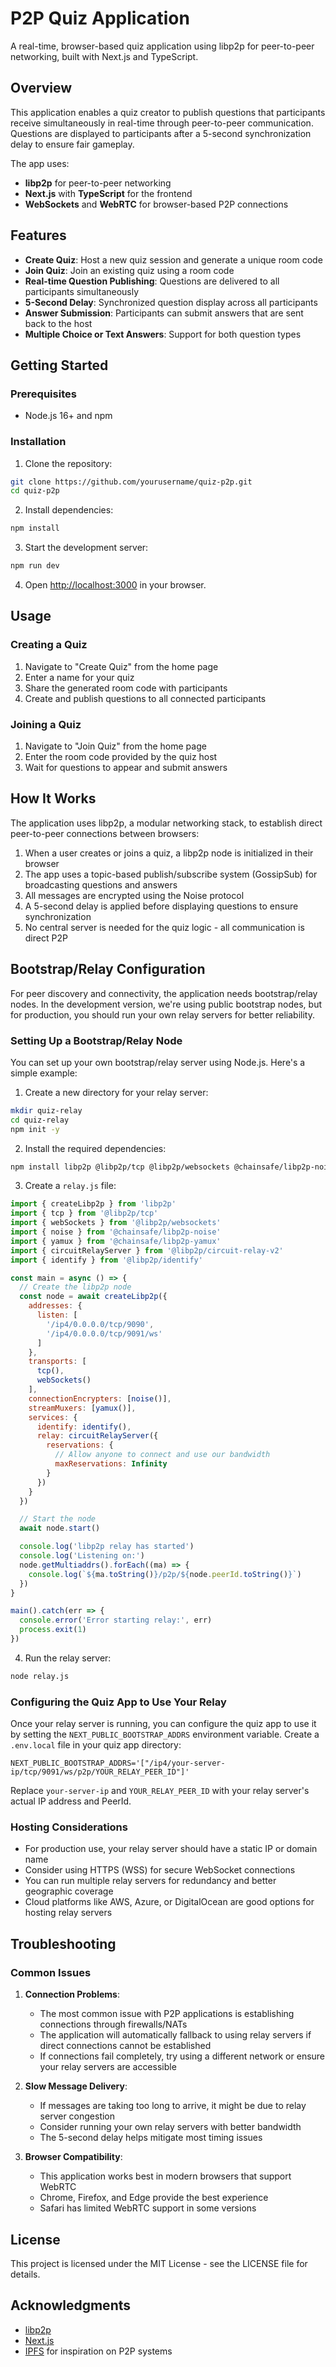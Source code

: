 # P2P Quiz Application

A real-time, browser-based quiz application using libp2p for peer-to-peer networking, built with Next.js and TypeScript.

## Overview

This application enables a quiz creator to publish questions that participants receive simultaneously in real-time through peer-to-peer communication. Questions are displayed to participants after a 5-second synchronization delay to ensure fair gameplay.

The app uses:
- **libp2p** for peer-to-peer networking
- **Next.js** with **TypeScript** for the frontend
- **WebSockets** and **WebRTC** for browser-based P2P connections

## Features

- **Create Quiz**: Host a new quiz session and generate a unique room code
- **Join Quiz**: Join an existing quiz using a room code
- **Real-time Question Publishing**: Questions are delivered to all participants simultaneously
- **5-Second Delay**: Synchronized question display across all participants
- **Answer Submission**: Participants can submit answers that are sent back to the host
- **Multiple Choice or Text Answers**: Support for both question types

## Getting Started

### Prerequisites

- Node.js 16+ and npm

### Installation

1. Clone the repository:
```bash
git clone https://github.com/yourusername/quiz-p2p.git
cd quiz-p2p
```

2. Install dependencies:
```bash
npm install
```

3. Start the development server:
```bash
npm run dev
```

4. Open [http://localhost:3000](http://localhost:3000) in your browser.

## Usage

### Creating a Quiz

1. Navigate to "Create Quiz" from the home page
2. Enter a name for your quiz
3. Share the generated room code with participants
4. Create and publish questions to all connected participants

### Joining a Quiz

1. Navigate to "Join Quiz" from the home page
2. Enter the room code provided by the quiz host
3. Wait for questions to appear and submit answers

## How It Works

The application uses libp2p, a modular networking stack, to establish direct peer-to-peer connections between browsers:

1. When a user creates or joins a quiz, a libp2p node is initialized in their browser
2. The app uses a topic-based publish/subscribe system (GossipSub) for broadcasting questions and answers
3. All messages are encrypted using the Noise protocol
4. A 5-second delay is applied before displaying questions to ensure synchronization
5. No central server is needed for the quiz logic - all communication is direct P2P

## Bootstrap/Relay Configuration

For peer discovery and connectivity, the application needs bootstrap/relay nodes. In the development version, we're using public bootstrap nodes, but for production, you should run your own relay servers for better reliability.

### Setting Up a Bootstrap/Relay Node

You can set up your own bootstrap/relay server using Node.js. Here's a simple example:

1. Create a new directory for your relay server:
```bash
mkdir quiz-relay
cd quiz-relay
npm init -y
```

2. Install the required dependencies:
```bash
npm install libp2p @libp2p/tcp @libp2p/websockets @chainsafe/libp2p-noise @chainsafe/libp2p-yamux @libp2p/bootstrap @libp2p/circuit-relay-v2 @libp2p/identify
```

3. Create a `relay.js` file:
```javascript
import { createLibp2p } from 'libp2p'
import { tcp } from '@libp2p/tcp'
import { webSockets } from '@libp2p/websockets'
import { noise } from '@chainsafe/libp2p-noise'
import { yamux } from '@chainsafe/libp2p-yamux'
import { circuitRelayServer } from '@libp2p/circuit-relay-v2'
import { identify } from '@libp2p/identify'

const main = async () => {
  // Create the libp2p node
  const node = await createLibp2p({
    addresses: {
      listen: [
        '/ip4/0.0.0.0/tcp/9090',
        '/ip4/0.0.0.0/tcp/9091/ws'
      ]
    },
    transports: [
      tcp(),
      webSockets()
    ],
    connectionEncrypters: [noise()],
    streamMuxers: [yamux()],
    services: {
      identify: identify(),
      relay: circuitRelayServer({
        reservations: {
          // Allow anyone to connect and use our bandwidth
          maxReservations: Infinity
        }
      })
    }
  })

  // Start the node
  await node.start()

  console.log('libp2p relay has started')
  console.log('Listening on:')
  node.getMultiaddrs().forEach((ma) => {
    console.log(`${ma.toString()}/p2p/${node.peerId.toString()}`)
  })
}

main().catch(err => {
  console.error('Error starting relay:', err)
  process.exit(1)
})
```

4. Run the relay server:
```bash
node relay.js
```

### Configuring the Quiz App to Use Your Relay

Once your relay server is running, you can configure the quiz app to use it by setting the `NEXT_PUBLIC_BOOTSTRAP_ADDRS` environment variable. Create a `.env.local` file in your quiz app directory:

```
NEXT_PUBLIC_BOOTSTRAP_ADDRS='["/ip4/your-server-ip/tcp/9091/ws/p2p/YOUR_RELAY_PEER_ID"]'
```

Replace `your-server-ip` and `YOUR_RELAY_PEER_ID` with your relay server's actual IP address and PeerId.

### Hosting Considerations

- For production use, your relay server should have a static IP or domain name
- Consider using HTTPS (WSS) for secure WebSocket connections
- You can run multiple relay servers for redundancy and better geographic coverage
- Cloud platforms like AWS, Azure, or DigitalOcean are good options for hosting relay servers

## Troubleshooting

### Common Issues

1. **Connection Problems**:
   - The most common issue with P2P applications is establishing connections through firewalls/NATs
   - The application will automatically fallback to using relay servers if direct connections cannot be established
   - If connections fail completely, try using a different network or ensure your relay servers are accessible

2. **Slow Message Delivery**:
   - If messages are taking too long to arrive, it might be due to relay server congestion
   - Consider running your own relay servers with better bandwidth
   - The 5-second delay helps mitigate most timing issues

3. **Browser Compatibility**:
   - This application works best in modern browsers that support WebRTC
   - Chrome, Firefox, and Edge provide the best experience
   - Safari has limited WebRTC support in some versions

## License

This project is licensed under the MIT License - see the LICENSE file for details.

## Acknowledgments

- [libp2p](https://libp2p.io/)
- [Next.js](https://nextjs.org/)
- [IPFS](https://ipfs.io/) for inspiration on P2P systems
